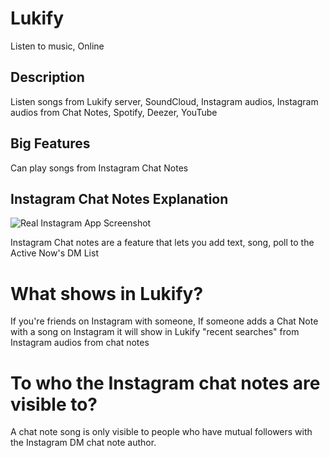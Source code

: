 
# Lukify

	
Listen to music, Online

## Description

Listen songs from Lukify server, SoundCloud, Instagram audios, Instagram audios from Chat Notes, Spotify, Deezer, YouTube

## Big Features

Can play songs from Instagram Chat Notes

## Instagram Chat Notes Explanation
![Real Instagram App Screenshot](https://github.com/user-attachments/assets/62724ab9-e456-4d5d-8e0a-93a4ce2ee47a)


Instagram Chat notes are a feature that lets you add text, song, poll to the Active Now's DM List

# What shows in Lukify?

If you're friends on Instagram with someone, If someone adds a Chat Note with a song on Instagram it will show in Lukify "recent searches" from Instagram audios from chat notes

# To who the Instagram chat notes are visible to?

A chat note song is only visible to people who have mutual followers with the Instagram DM chat note author.
